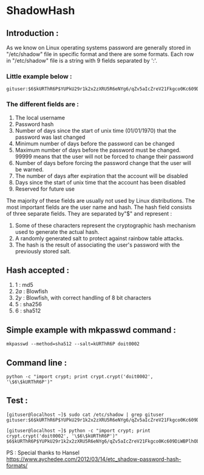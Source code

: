 # ShadowHash

## Introduction :

As we know on Linux operating systems password are generally stored in "/etc/shadow" file in specific format and there are some formats.
Each row in "/etc/shadow" file is a string with 9 fields separated by ':'.

### Little example below :

```console
gituser:$6$kURThR6P$YUPkU29r1k2x2zXRU5R6eNYg6/qZv5aIcZreV21Fkgco0Kc609DiWBPlhObrKKqbO9dsU.MrqgpvP0WGU63IV1:17354:0:99999:7:::
```

### The different fields are :

1. The local username
2. Password hash
3. Number of days since the start of unix time (01/01/1970) that the password was last changed
4. Minimum number of days before the password can be changed
5. Maximum number of days before the password must be changed. 99999 means that the user will not be forced to change their password
6. Number of days before forcing the password change that the user will be warned.
7. The number of days after expiration that the account will be disabled
8. Days since the start of unix time that the account has been disabled
9. Reserved for future use

The majority of these fields are usually not used by Linux distributions. The most important fields are the user name and hash. The hash field consists of three separate fields. They are separated by"$" and represent :

1. Some of these characters represent the cryptographic hash mechanism used to generate the actual hash.
2. A randomly generated salt to protect against rainbow table attacks.
3. The hash is the result of associating the user's password with the previously stored salt.


## Hash accepted :

1. $1$ : md5
2. $2a$ : Blowfish
3. $2y$ : Blowfish, with correct handling of 8 bit characters
4. $5$ : sha256
5. $6$ : sha512


## Simple example with mkpasswd command :

```console
mkpasswd --method=sha512 --salt=kURThR6P doit0002
```

## Command line :

```console
python -c "import crypt; print crypt.crypt('doit0002', '\$6\$kURThR6P')"
```

## Test :

```console
[gituser@localhost ~]$ sudo cat /etc/shadow | grep gituser
gituser:$6$kURThR6P$YUPkU29r1k2x2zXRU5R6eNYg6/qZv5aIcZreV21Fkgco0Kc609DiWBPlhObrKKqbO9dsU.MrqgpvP0WGU63IV1:17354:0:99999:7:::
```
```console
[gituser@localhost ~]$ python -c "import crypt; print crypt.crypt('doit0002', '\$6\$kURThR6P')"
$6$kURThR6P$YUPkU29r1k2x2zXRU5R6eNYg6/qZv5aIcZreV21Fkgco0Kc609DiWBPlhObrKKqbO9dsU.MrqgpvP0WGU63IV1
```

PS : Special thanks to Hansel
https://www.aychedee.com/2012/03/14/etc_shadow-password-hash-formats/
